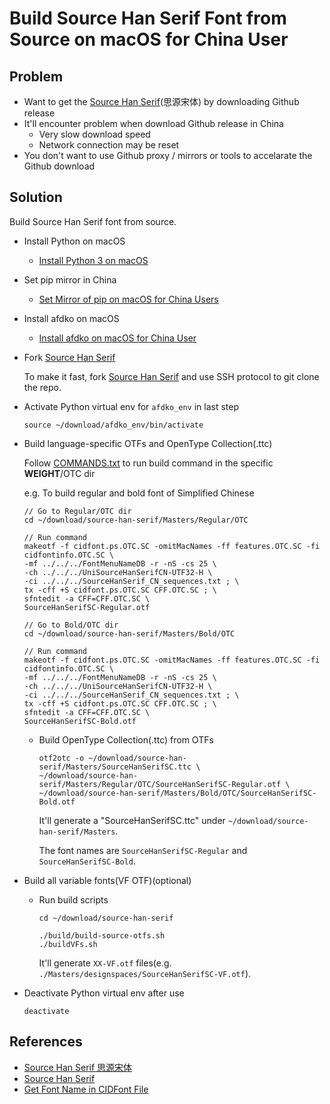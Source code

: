 # Build Source Han Serif Font from Source on macOS for China User

## Problem
* Want to get the [Source Han Serif](https://github.com/adobe-fonts/source-han-serif)(思源宋体) by downloading Github release
* It'll encounter problem when download Github release in China
  * Very slow download speed
  * Network connection may be reset
* You don't want to use Github proxy / mirrors or tools to accelarate the Github download

## Solution
Build Source Han Serif font from source.

* Install Python on macOS
  * [Install Python 3 on macOS](https://github.com/northbright/Notes/blob/master/python/install-python3-on-macos.md)

* Set pip mirror in China
  * [Set Mirror of pip on macOS for China Users](https://github.com/northbright/Notes/blob/master/python/set-mirror-of-pip-on-macos-for-china-users.md)

* Install afdko on macOS
  * [Install afdko on macOS for China User](https://github.com/northbright/Notes/blob/master/font/install-afdko-on-macos-for-china-user.md)

* Fork [Source Han Serif](https://github.com/adobe-fonts/source-han-serif)

  To make it fast, fork [Source Han Serif](https://github.com/adobe-fonts/source-han-serif) and use SSH protocol to git clone the repo.

* Activate Python virtual env for `afdko_env` in last step
    
  ```shell
  source ~/download/afdko_env/bin/activate
  ```

* Build language-specific OTFs and OpenType Collection(.ttc)

  Follow [COMMANDS.txt](https://github.com/adobe-fonts/source-han-serif/blob/master/COMMANDS.txt)
 to run build command in the specific **WEIGHT**/OTC dir

  e.g. To build regular and bold font of Simplified Chinese

  ```shell
  // Go to Regular/OTC dir
  cd ~/download/source-han-serif/Masters/Regular/OTC

  // Run command
  makeotf -f cidfont.ps.OTC.SC -omitMacNames -ff features.OTC.SC -fi cidfontinfo.OTC.SC \
  -mf ../../../FontMenuNameDB -r -nS -cs 25 \
  -ch ../../../UniSourceHanSerifCN-UTF32-H \
  -ci ../../../SourceHanSerif_CN_sequences.txt ; \
  tx -cff +S cidfont.ps.OTC.SC CFF.OTC.SC ; \
  sfntedit -a CFF=CFF.OTC.SC \
  SourceHanSerifSC-Regular.otf
  ```

  ```shell
  // Go to Bold/OTC dir
  cd ~/download/source-han-serif/Masters/Bold/OTC

  // Run command
  makeotf -f cidfont.ps.OTC.SC -omitMacNames -ff features.OTC.SC -fi cidfontinfo.OTC.SC \
  -mf ../../../FontMenuNameDB -r -nS -cs 25 \
  -ch ../../../UniSourceHanSerifCN-UTF32-H \
  -ci ../../../SourceHanSerif_CN_sequences.txt ; \
  tx -cff +S cidfont.ps.OTC.SC CFF.OTC.SC ; \
  sfntedit -a CFF=CFF.OTC.SC \
  SourceHanSerifSC-Bold.otf
  ```

  * Build OpenType Collection(.ttc) from OTFs

    ```shell
    otf2otc -o ~/download/source-han-serif/Masters/SourceHanSerifSC.ttc \
    ~/download/source-han-serif/Masters/Regular/OTC/SourceHanSerifSC-Regular.otf \
    ~/download/source-han-serif/Masters/Bold/OTC/SourceHanSerifSC-Bold.otf
    ```
 
    It'll generate a "SourceHanSerifSC.ttc" under `~/download/source-han-serif/Masters`.

    The font names are `SourceHanSerifSC-Regular` and `SourceHanSerifSC-Bold`.

* Build all variable fonts(VF OTF)(optional)

  * Run build scripts

    ```shell
    cd ~/download/source-han-serif

    ./build/build-source-otfs.sh
    ./buildVFs.sh
    ```

    It'll generate `XX-VF.otf` files(e.g. `./Masters/designspaces/SourceHanSerifSC-VF.otf`).

* Deactivate Python virtual env after use

  ```shell
  deactivate
  ```

## References
* [Source Han Serif 思源宋体](https://source.typekit.com/source-han-sans/cn/)
* [Source Han Serif](https://github.com/adobe-fonts/source-han-serif)
* [Get Font Name in CIDFont File](https://github.com/northbright/Notes/blob/master/font/get-font-name-in-cidfont-file.md)
